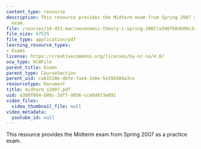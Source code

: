 ```yaml
---
content_type: resource
description: This resource provides the Midterm exam from Spring 2007 as a practice
  exam.
file: /courses/14-451-macroeconomic-theory-i-spring-2007/a308f604b00c3dff9856cce8d673e091_midterm_s2007.pdf
file_size: 67535
file_type: application/pdf
learning_resource_types:
- Exams
license: https://creativecommons.org/licenses/by-nc-sa/4.0/
ocw_type: OCWFile
parent_title: Exams
parent_type: CourseSection
parent_uid: ca61518e-dbfe-fae4-2e6e-5e395884a3ce
resourcetype: Document
title: midterm_s2007.pdf
uid: a308f604-b00c-3dff-9856-cce8d673e091
video_files:
  video_thumbnail_file: null
video_metadata:
  youtube_id: null
---
```

This resource provides the Midterm exam from Spring 2007 as a practice exam.